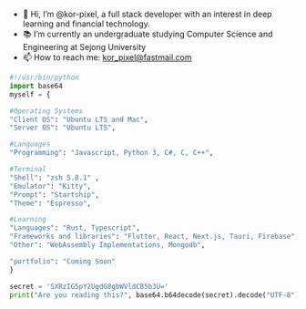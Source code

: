 - 👋 Hi, I’m @kor-pixel, a full stack developer with an interest in deep learning and financial technology.
- 📚 I’m currently an undergraduate studying Computer Science and Engineering at Sejong University
- 📫 How to reach me: kor_pixel@fastmail.com


```python
#!/usr/bin/python
import base64
myself = {

#Operating Systems
"Client OS": "Ubuntu LTS and Mac",
"Server OS": "Ubuntu LTS",

#Languages
"Programming": "Javascript, Python 3, C#, C, C++",

#Terminal
"Shell": "zsh 5.8.1" ,
"Emulator": "Kitty",
"Prompt": "Startship",
"Theme": "Espresso",

#Learning
"Languages": "Rust, Typescript",
"Frameworks and libraries": "Flutter, React, Next.js, Tauri, Firebase",
"Other": "WebAssembly Implementations, Mongodb",

"portfolio": "Coming Soon"
}

secret = 'SXRzIG5pY2UgdG8gbWVldCB5b3U='
print("Are you reading this?", base64.b64decode(secret).decode("UTF-8"))
```
